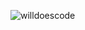 
<p align="left"> <img src="https://komarev.com/ghpvc/?username=amanrubey&label=Profile%20views&color=0e75b6&style=flat" alt="willdoescode" /> </p>
